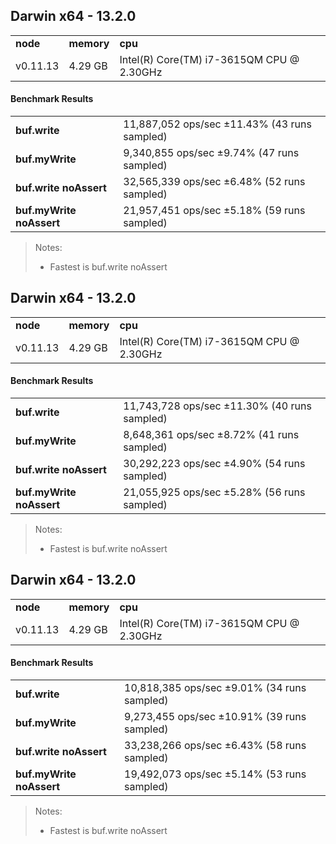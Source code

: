 Darwin x64 - 13.2.0
-----

<table><tr><td><b>node</b></td><td><b>memory</b></td><td><b>cpu</b></td></tr><tr><td>v0.11.13</td><td>4.29 GB</td><td>Intel(R) Core(TM) i7-3615QM CPU @ 2.30GHz</td></tr></table>

#### Benchmark Results ####

<table><tr><td><b>buf.write</b></td><td>11,887,052 ops/sec ±11.43% (43 runs sampled)
</td></tr><tr><td><b>buf.myWrite</b></td><td>9,340,855 ops/sec ±9.74% (47 runs sampled)
</td></tr><tr><td><b>buf.write noAssert</b></td><td>32,565,339 ops/sec ±6.48% (52 runs sampled)
</td></tr><tr><td><b>buf.myWrite noAssert</b></td><td>21,957,451 ops/sec ±5.18% (59 runs sampled)
</td></tr></table>

> Notes:
> - Fastest is buf.write noAssert


Darwin x64 - 13.2.0
-----

<table><tr><td><b>node</b></td><td><b>memory</b></td><td><b>cpu</b></td></tr><tr><td>v0.11.13</td><td>4.29 GB</td><td>Intel(R) Core(TM) i7-3615QM CPU @ 2.30GHz</td></tr></table>

#### Benchmark Results ####

<table><tr><td><b>buf.write</b></td><td>11,743,728 ops/sec ±11.30% (40 runs sampled)
</td></tr><tr><td><b>buf.myWrite</b></td><td>8,648,361 ops/sec ±8.72% (41 runs sampled)
</td></tr><tr><td><b>buf.write noAssert</b></td><td>30,292,223 ops/sec ±4.90% (54 runs sampled)
</td></tr><tr><td><b>buf.myWrite noAssert</b></td><td>21,055,925 ops/sec ±5.28% (56 runs sampled)
</td></tr></table>

> Notes:
> - Fastest is buf.write noAssert


Darwin x64 - 13.2.0
-----

<table><tr><td><b>node</b></td><td><b>memory</b></td><td><b>cpu</b></td></tr><tr><td>v0.11.13</td><td>4.29 GB</td><td>Intel(R) Core(TM) i7-3615QM CPU @ 2.30GHz</td></tr></table>

#### Benchmark Results ####

<table><tr><td><b>buf.write</b></td><td>10,818,385 ops/sec ±9.01% (34 runs sampled)
</td></tr><tr><td><b>buf.myWrite</b></td><td>9,273,455 ops/sec ±10.91% (39 runs sampled)
</td></tr><tr><td><b>buf.write noAssert</b></td><td>33,238,266 ops/sec ±6.43% (58 runs sampled)
</td></tr><tr><td><b>buf.myWrite noAssert</b></td><td>19,492,073 ops/sec ±5.14% (53 runs sampled)
</td></tr></table>

> Notes:
> - Fastest is buf.write noAssert


